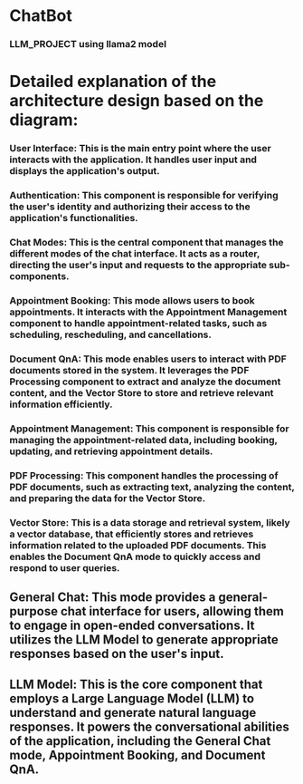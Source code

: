 # ChatBot
### LLM_PROJECT using llama2 model 

# Detailed explanation of the architecture design based on the diagram:

### User Interface: This is the main entry point where the user interacts with the application. It handles user input and displays the application's output.

### Authentication: This component is responsible for verifying the user's identity and authorizing their access to the application's functionalities.

### Chat Modes: This is the central component that manages the different modes of the chat interface. It acts as a router, directing the user's input and requests to the appropriate sub-components.

### Appointment Booking: This mode allows users to book appointments. It interacts with the Appointment Management component to handle appointment-related tasks, such as scheduling, rescheduling, and cancellations.

### Document QnA: This mode enables users to interact with PDF documents stored in the system. It leverages the PDF Processing component to extract and analyze the document content, and the Vector Store to store and retrieve relevant information efficiently.

### Appointment Management: This component is responsible for managing the appointment-related data, including booking, updating, and retrieving appointment details.

### PDF Processing: This component handles the processing of PDF documents, such as extracting text, analyzing the content, and preparing the data for the Vector Store.

### Vector Store: This is a data storage and retrieval system, likely a vector database, that efficiently stores and retrieves information related to the uploaded PDF documents. This enables the Document QnA mode to quickly access and respond to user queries.

## General Chat: This mode provides a general-purpose chat interface for users, allowing them to engage in open-ended conversations. It utilizes the LLM Model to generate appropriate responses based on the user's input.
## LLM Model: This is the core component that employs a Large Language Model (LLM) to understand and generate natural language responses. It powers the conversational abilities of the application, including the General Chat mode, Appointment Booking, and Document QnA.
